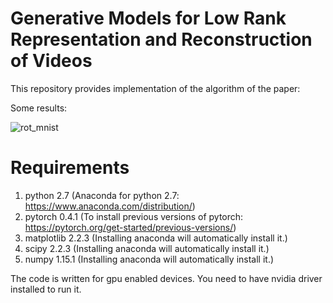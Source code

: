 # Generative Models for Low Rank Representation and Reconstruction of Videos
This repository provides implementation of the algorithm of the paper:

Some results:

![rot_mnist](https://user-images.githubusercontent.com/32584505/52319847-a4444100-2980-11e9-8151-087a2ef22018.png)


# Requirements
1. python 2.7 (Anaconda for python 2.7: https://www.anaconda.com/distribution/)
2. pytorch 0.4.1 (To install previous versions of pytorch: https://pytorch.org/get-started/previous-versions/)
3. matplotlib 2.2.3 (Installing anaconda will automatically install it.)
4. scipy 2.2.3 (Installing anaconda will automatically install it.)
5. numpy 1.15.1 (Installing anaconda will automatically install it.)

The code is written for gpu enabled devices. You need to have nvidia driver installed to run it.





